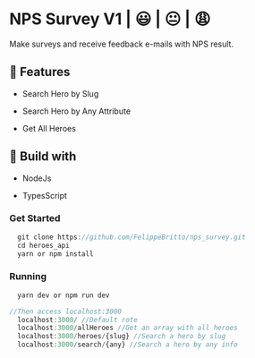 # NPS Survey V1 | :smiley: | :neutral_face: | :weary:

Make surveys and receive feedback e-mails with NPS result.

## :pushpin: Features

* Search Hero by Slug

* Search Hero by Any Attribute

* Get All Heroes

## :wrench: Build with 

* NodeJs

* TypesScript

### Get Started 

``` javascript
  git clone https://github.com/FelippeBritto/nps_survey.git
  cd heroes_api
  yarn or npm install
``` 
### Running

``` js 
  yarn dev or npm run dev

//Then access localhost:3000
  localhost:3000/ //Default rote
  localhost:3000/allHeroes //Get an array with all heroes
  localhost:3000/heroes/{slug} //Search a hero by slug
  localhost:3000/search/{any} //Search a hero by any info

```
